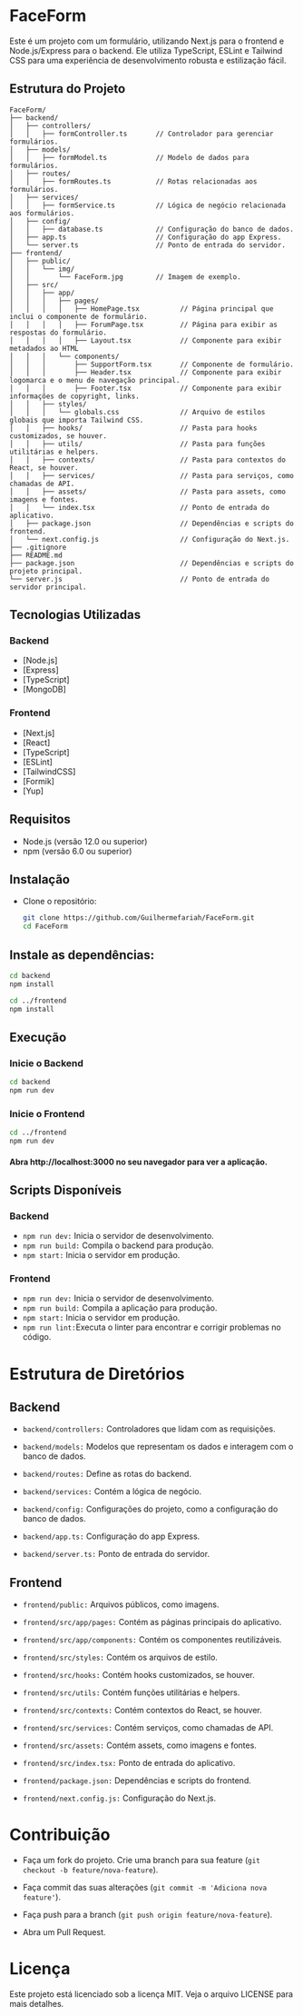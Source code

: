 # FaceForm

Este é um projeto com um formulário, utilizando Next.js para o frontend e Node.js/Express para o backend. Ele utiliza TypeScript, ESLint e Tailwind CSS para uma experiência de desenvolvimento robusta e estilização fácil.


## Estrutura do Projeto

```plaintext
FaceForm/
├── backend/
│   ├── controllers/
│   │   ├── formController.ts       // Controlador para gerenciar formulários.
│   ├── models/
│   │   ├── formModel.ts            // Modelo de dados para formulários.
│   ├── routes/
│   │   ├── formRoutes.ts           // Rotas relacionadas aos formulários.
│   ├── services/
│   │   ├── formService.ts          // Lógica de negócio relacionada aos formulários.
│   ├── config/
│   │   ├── database.ts             // Configuração do banco de dados.
│   ├── app.ts                      // Configuração do app Express.
│   └── server.ts                   // Ponto de entrada do servidor.
├── frontend/
│   ├── public/
│   │   └── img/
│   │       └── FaceForm.jpg        // Imagem de exemplo.
│   ├── src/
│   │   ├── app/
│   │   │   ├── pages/
│   │   │   │   ├── HomePage.tsx          // Página principal que inclui o componente de formulário.
│   │   │   │   ├── ForumPage.tsx         // Página para exibir as respostas do formulário.
│   │   │   │   ├── Layout.tsx            // Componente para exibir metadados ao HTML
│   │   │   └── components/
│   │   │       ├── SupportForm.tsx       // Componente de formulário.
│   │   │       ├── Header.tsx            // Componente para exibir logomarca e o menu de navegação principal.
│   │   │       ├── Footer.tsx            // Componente para exibir informações de copyright, links.
│   │   ├── styles/ 
│   │   │   └── globals.css               // Arquivo de estilos globais que importa Tailwind CSS.
│   │   ├── hooks/                        // Pasta para hooks customizados, se houver.
│   │   ├── utils/                        // Pasta para funções utilitárias e helpers.
│   │   ├── contexts/                     // Pasta para contextos do React, se houver.
│   │   ├── services/                     // Pasta para serviços, como chamadas de API.
│   │   ├── assets/                       // Pasta para assets, como imagens e fontes.
│   │   └── index.tsx                     // Ponto de entrada do aplicativo.
│   ├── package.json                      // Dependências e scripts do frontend.
│   └── next.config.js                    // Configuração do Next.js.
├── .gitignore
├── README.md
├── package.json                          // Dependências e scripts do projeto principal.
└── server.js                             // Ponto de entrada do servidor principal.

```


## Tecnologias Utilizadas

### Backend

- [Node.js]
- [Express]
- [TypeScript]
- [MongoDB]

### Frontend

- [Next.js]
- [React]
- [TypeScript]
- [ESLint]
- [TailwindCSS]
- [Formik]
- [Yup]


## Requisitos

- Node.js (versão 12.0 ou superior)
- npm (versão 6.0 ou superior)

## Instalação

- Clone o repositório:

  ```bash
  git clone https://github.com/Guilhermefariah/FaceForm.git
  cd FaceForm
  ```

## Instale as dependências:

  ```bash
  cd backend
  npm install

  cd ../frontend
  npm install
  ```

## Execução

  ### Inicie o Backend
  ```bash
  cd backend
  npm run dev
  ```

  ### Inicie o Frontend
  ```bash
  cd ../frontend
  npm run dev
  ```
#### Abra http://localhost:3000 no seu navegador para ver a aplicação.

## Scripts Disponíveis

### Backend
* `npm run dev:` Inicia o servidor de desenvolvimento.
* `npm run build:` Compila o backend para produção.
* `npm start:` Inicia o servidor em produção.

### Frontend

* `npm run dev:` Inicia o servidor de desenvolvimento.
* `npm run build:` Compila a aplicação para produção.
* `npm start:` Inicia o servidor em produção.
* `npm run lint:`Executa o linter para encontrar e corrigir problemas no código.

# Estrutura de Diretórios
## Backend

* `backend/controllers:` Controladores que lidam com as requisições.

* `backend/models:` Modelos que representam os dados e interagem com o banco de dados.
* `backend/routes:` Define as rotas do backend.
* `backend/services:` Contém a lógica de negócio.
* `backend/config:` Configurações do projeto, como a configuração do banco de dados.
* `backend/app.ts:` Configuração do app Express.
* `backend/server.ts:` Ponto de entrada do servidor.

## Frontend

* `frontend/public:` Arquivos públicos, como imagens.

* `frontend/src/app/pages:` Contém as páginas principais do aplicativo.
* `frontend/src/app/components:` Contém os componentes reutilizáveis.
* `frontend/src/styles:` Contém os arquivos de estilo.
* `frontend/src/hooks:` Contém hooks customizados, se houver.
* `frontend/src/utils:` Contém funções utilitárias e helpers.
* `frontend/src/contexts:` Contém contextos do React, se houver.
* `frontend/src/services:` Contém serviços, como chamadas de API.
* `frontend/src/assets:` Contém assets, como imagens e fontes.
* `frontend/src/index.tsx:` Ponto de entrada do aplicativo.
* `frontend/package.json:` Dependências e scripts do frontend.
* `frontend/next.config.js:` Configuração do Next.js.

# Contribuição

- Faça um fork do projeto.
Crie uma branch para sua feature (`git checkout -b feature/nova-feature`).

- Faça commit das suas alterações (`git commit -m 'Adiciona nova feature'`).

- Faça push para a branch (`git push origin feature/nova-feature`).

- Abra um Pull Request.

# Licença

Este projeto está licenciado sob a licença MIT. Veja o arquivo LICENSE para mais detalhes.